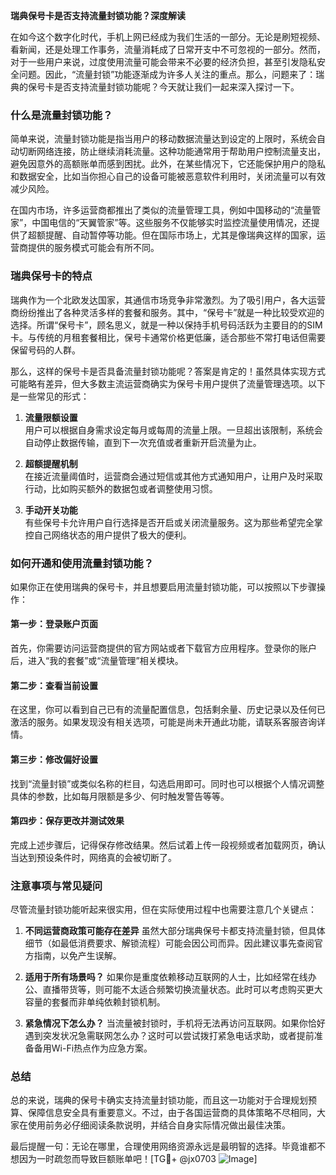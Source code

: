 **瑞典保号卡是否支持流量封锁功能？深度解读**

在如今这个数字化时代，手机上网已经成为我们生活的一部分。无论是刷短视频、看新闻，还是处理工作事务，流量消耗成了日常开支中不可忽视的一部分。然而，对于一些用户来说，过度使用流量可能会带来不必要的经济负担，甚至引发隐私安全问题。因此，“流量封锁”功能逐渐成为许多人关注的重点。那么，问题来了：瑞典的保号卡是否支持流量封锁功能呢？今天就让我们一起来深入探讨一下。

### 什么是流量封锁功能？

简单来说，流量封锁功能是指当用户的移动数据流量达到设定的上限时，系统会自动切断网络连接，防止继续消耗流量。这种功能通常用于帮助用户控制流量支出，避免因意外的高额账单而感到困扰。此外，在某些情况下，它还能保护用户的隐私和数据安全，比如当你担心自己的设备可能被恶意软件利用时，关闭流量可以有效减少风险。

在国内市场，许多运营商都推出了类似的流量管理工具，例如中国移动的“流量管家”，中国电信的“天翼管家”等。这些服务不仅能够实时监控流量使用情况，还提供了超额提醒、自动暂停等功能。但在国际市场上，尤其是像瑞典这样的国家，运营商提供的服务模式可能会有所不同。

### 瑞典保号卡的特点

瑞典作为一个北欧发达国家，其通信市场竞争非常激烈。为了吸引用户，各大运营商纷纷推出了各种灵活多样的套餐和服务。其中，“保号卡”就是一种比较受欢迎的选择。所谓“保号卡”，顾名思义，就是一种以保持手机号码活跃为主要目的的SIM卡。与传统的月租套餐相比，保号卡通常价格更低廉，适合那些不常打电话但需要保留号码的人群。

那么，这样的保号卡是否具备流量封锁功能呢？答案是肯定的！虽然具体实现方式可能略有差异，但大多数主流运营商确实为保号卡用户提供了流量管理选项。以下是一些常见的形式：

1. **流量限额设置**  
   用户可以根据自身需求设定每月或每周的流量上限。一旦超出该限制，系统会自动停止数据传输，直到下一次充值或者重新开启流量为止。
   
2. **超额提醒机制**  
   在接近流量阈值时，运营商会通过短信或其他方式通知用户，让用户及时采取行动，比如购买额外的数据包或者调整使用习惯。
   
3. **手动开关功能**  
   有些保号卡允许用户自行选择是否开启或关闭流量服务。这为那些希望完全掌控自己网络状态的用户提供了极大的便利。

### 如何开通和使用流量封锁功能？

如果你正在使用瑞典的保号卡，并且想要启用流量封锁功能，可以按照以下步骤操作：

#### 第一步：登录账户页面
首先，你需要访问运营商提供的官方网站或者下载官方应用程序。登录你的账户后，进入“我的套餐”或“流量管理”相关模块。

#### 第二步：查看当前设置
在这里，你可以看到自己已有的流量配置信息，包括剩余量、历史记录以及任何已激活的服务。如果发现没有相关选项，可能是尚未开通此功能，请联系客服咨询详情。

#### 第三步：修改偏好设置
找到“流量封锁”或类似名称的栏目，勾选启用即可。同时也可以根据个人情况调整具体的参数，比如每月限额是多少、何时触发警告等等。

#### 第四步：保存更改并测试效果
完成上述步骤后，记得保存修改结果。然后试着上传一段视频或者加载网页，确认当达到预设条件时，网络真的会被切断了。

### 注意事项与常见疑问

尽管流量封锁功能听起来很实用，但在实际使用过程中也需要注意几个关键点：

1. **不同运营商政策可能存在差异**
   虽然大部分瑞典保号卡都支持流量封锁，但具体细节（如最低消费要求、解锁流程）可能会因公司而异。因此建议事先查阅官方指南，以免产生误解。

2. **适用于所有场景吗？**
   如果你是重度依赖移动互联网的人士，比如经常在线办公、直播带货等，则可能不太适合频繁切换流量状态。此时可以考虑购买更大容量的套餐而非单纯依赖封锁机制。

3. **紧急情况下怎么办？**
   当流量被封锁时，手机将无法再访问互联网。如果你恰好遇到突发状况急需联网怎么办？这时可以尝试拨打紧急电话求助，或者提前准备备用Wi-Fi热点作为应急方案。

### 总结

总的来说，瑞典的保号卡确实支持流量封锁功能，而且这一功能对于合理规划预算、保障信息安全具有重要意义。不过，由于各国运营商的具体策略不尽相同，大家在使用前务必仔细阅读条款说明，并结合自身实际情况做出最佳决策。

最后提醒一句：无论在哪里，合理使用网络资源永远是最明智的选择。毕竟谁都不想因为一时疏忽而导致巨额账单吧！[TG💪+ @jx0703 ![Image](https://github.com/user-attachments/assets/dbca1d08-cadb-493c-b0ec-ad6f7a83f270)]